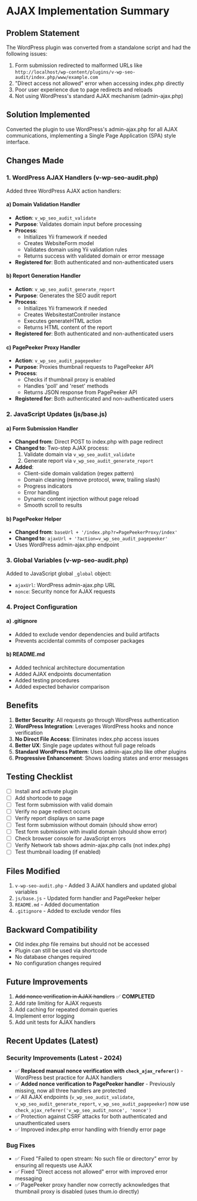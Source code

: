 # AJAX Implementation Summary

## Problem Statement

The WordPress plugin was converted from a standalone script and had the following issues:

1. Form submission redirected to malformed URLs like `http://localhost/wp-content/plugins/v-wp-seo-audit/index.php/www/example.com`
2. "Direct access not allowed" error when accessing index.php directly
3. Poor user experience due to page redirects and reloads
4. Not using WordPress's standard AJAX mechanism (admin-ajax.php)

## Solution Implemented

Converted the plugin to use WordPress's admin-ajax.php for all AJAX communications, implementing a Single Page Application (SPA) style interface.

## Changes Made

### 1. WordPress AJAX Handlers (v-wp-seo-audit.php)

Added three WordPress AJAX action handlers:

#### a) Domain Validation Handler
- **Action**: `v_wp_seo_audit_validate`
- **Purpose**: Validates domain input before processing
- **Process**:
  - Initializes Yii framework if needed
  - Creates WebsiteForm model
  - Validates domain using Yii validation rules
  - Returns success with validated domain or error message
- **Registered for**: Both authenticated and non-authenticated users

#### b) Report Generation Handler
- **Action**: `v_wp_seo_audit_generate_report`
- **Purpose**: Generates the SEO audit report
- **Process**:
  - Initializes Yii framework if needed
  - Creates WebsitestatController instance
  - Executes generateHTML action
  - Returns HTML content of the report
- **Registered for**: Both authenticated and non-authenticated users

#### c) PagePeeker Proxy Handler
- **Action**: `v_wp_seo_audit_pagepeeker`
- **Purpose**: Proxies thumbnail requests to PagePeeker API
- **Process**:
  - Checks if thumbnail proxy is enabled
  - Handles 'poll' and 'reset' methods
  - Returns JSON response from PagePeeker API
- **Registered for**: Both authenticated and non-authenticated users

### 2. JavaScript Updates (js/base.js)

#### a) Form Submission Handler
- **Changed from**: Direct POST to index.php with page redirect
- **Changed to**: Two-step AJAX process:
  1. Validate domain via `v_wp_seo_audit_validate`
  2. Generate report via `v_wp_seo_audit_generate_report`
- **Added**:
  - Client-side domain validation (regex pattern)
  - Domain cleaning (remove protocol, www, trailing slash)
  - Progress indicators
  - Error handling
  - Dynamic content injection without page reload
  - Smooth scroll to results

#### b) PagePeeker Helper
- **Changed from**: `baseUrl + '/index.php?r=PagePeekerProxy/index'`
- **Changed to**: `ajaxUrl + '?action=v_wp_seo_audit_pagepeeker'`
- Uses WordPress admin-ajax.php endpoint

### 3. Global Variables (v-wp-seo-audit.php)

Added to JavaScript global `_global` object:
- `ajaxUrl`: WordPress admin-ajax.php URL
- `nonce`: Security nonce for AJAX requests

### 4. Project Configuration

#### a) .gitignore
- Added to exclude vendor dependencies and build artifacts
- Prevents accidental commits of composer packages

#### b) README.md
- Added technical architecture documentation
- Added AJAX endpoints documentation
- Added testing procedures
- Added expected behavior comparison

## Benefits

1. **Better Security**: All requests go through WordPress authentication
2. **WordPress Integration**: Leverages WordPress hooks and nonce verification
3. **No Direct File Access**: Eliminates index.php access issues
4. **Better UX**: Single page updates without full page reloads
5. **Standard WordPress Pattern**: Uses admin-ajax.php like other plugins
6. **Progressive Enhancement**: Shows loading states and error messages

## Testing Checklist

- [ ] Install and activate plugin
- [ ] Add shortcode to page
- [ ] Test form submission with valid domain
- [ ] Verify no page redirect occurs
- [ ] Verify report displays on same page
- [ ] Test form submission without domain (should show error)
- [ ] Test form submission with invalid domain (should show error)
- [ ] Check browser console for JavaScript errors
- [ ] Verify Network tab shows admin-ajax.php calls (not index.php)
- [ ] Test thumbnail loading (if enabled)

## Files Modified

1. `v-wp-seo-audit.php` - Added 3 AJAX handlers and updated global variables
2. `js/base.js` - Updated form handler and PagePeeker helper
3. `README.md` - Added documentation
4. `.gitignore` - Added to exclude vendor files

## Backward Compatibility

- Old index.php file remains but should not be accessed
- Plugin can still be used via shortcode
- No database changes required
- No configuration changes required

## Future Improvements

1. ~~Add nonce verification in AJAX handlers~~ ✅ **COMPLETED**
2. Add rate limiting for AJAX requests
3. Add caching for repeated domain queries
4. Implement error logging
5. Add unit tests for AJAX handlers

## Recent Updates (Latest)

### Security Improvements (Latest - 2024)
- ✅ **Replaced manual nonce verification with `check_ajax_referer()`** - WordPress best practice for AJAX handlers
- ✅ **Added nonce verification to PagePeeker handler** - Previously missing, now all three handlers are protected
- ✅ All AJAX endpoints (`v_wp_seo_audit_validate`, `v_wp_seo_audit_generate_report`, `v_wp_seo_audit_pagepeeker`) now use `check_ajax_referer('v_wp_seo_audit_nonce', 'nonce')`
- ✅ Protection against CSRF attacks for both authenticated and unauthenticated users
- ✅ Improved index.php error handling with friendly error page

### Bug Fixes
- ✅ Fixed "Failed to open stream: No such file or directory" error by ensuring all requests use AJAX
- ✅ Fixed "Direct access not allowed" error with improved error messaging
- ✅ PagePeeker proxy handler now correctly acknowledges that thumbnail proxy is disabled (uses thum.io directly)
